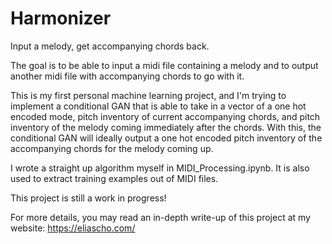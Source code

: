 # Harmonizer
Input a melody, get accompanying chords back.

The goal is to be able to input a midi file containing a melody and to output another midi file with accompanying chords to go with it.

This is my first personal machine learning project, and I'm trying to implement a conditional GAN that is able to take in a vector
of a one hot encoded mode, pitch inventory of current accompanying chords, and pitch inventory of the melody coming
immediately after the chords. With this, the conditional GAN will ideally output a one hot encoded pitch inventory of the accompanying
chords for the melody coming up. 

I wrote a straight up algorithm myself in MIDI_Processing.ipynb. It is also used to extract training examples out of MIDI files.

This project is still a work in progress!

For more details, you may read an in-depth write-up of this project at my website: https://eliascho.com/

